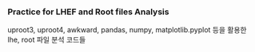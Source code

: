 ### Practice for LHEF and Root files Analysis  

uproot3, uproot4, awkward, pandas, numpy, matplotlib.pyplot 등을 활용한 lhe, root 파일 분석 코드들

